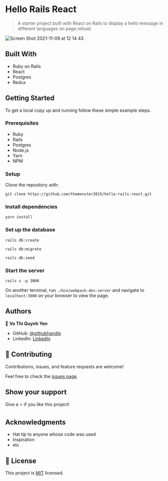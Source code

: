 # Hello Rails React

> A starter project built with React on Rails to display a hello message in different languages on page reload.


![Screen Shot 2021-11-09 at 12 14 43](https://user-images.githubusercontent.com/10905837/141005216-1144a78b-0a24-439e-b3b6-59f9493812f8.png)

## Built With

- Ruby on Rails
- React
- Postgres
- Redux


## Getting Started


To get a local copy up and running follow these simple example steps.

### Prerequisites
- Ruby
- Rails
- Postgres
- Node.js
- Yarn
- NPM

### Setup
Clone the repository with:

```git clone https://github.com/themonster2015/hello-rails-react.git```

### Install dependencies

```yarn install```

### Set up the database

```rails db:create```

```rails db:migrate```

```rails db:seed```


### Start the server

```rails s -p 3000```

On another terminal, run ```./bin/webpack-dev-server``` and navigate to ```localhost:3000``` on your browser to view the page.


## Authors

👤 **Vo Thi Quynh Yen**

- GitHub: [@githubhandle](https://github.com/themonster2015)
- LinkedIn: [LinkedIn](https://www.linkedin.com/in/jen-vo-89bbb74b/)


## 🤝 Contributing

Contributions, issues, and feature requests are welcome!

Feel free to check the [issues page](../../issues/).

## Show your support

Give a ⭐️ if you like this project!

## Acknowledgments

- Hat tip to anyone whose code was used
- Inspiration
- etc

## 📝 License

This project is [MIT](./MIT.md) licensed.
